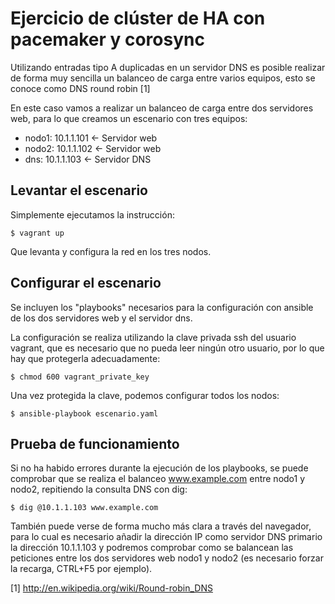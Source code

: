 # Ejercicio de clúster de HA con pacemaker y corosync

Utilizando entradas tipo A duplicadas en un servidor DNS es posible
realizar de forma muy sencilla un balanceo de carga entre varios equipos, esto
se conoce como DNS round robin [1]

En este caso vamos a realizar un balanceo de carga entre dos servidores web,
para lo que creamos un escenario con tres equipos:

* nodo1: 10.1.1.101 <- Servidor web
* nodo2: 10.1.1.102 <- Servidor web
* dns: 10.1.1.103 <- Servidor DNS

## Levantar el escenario

Simplemente ejecutamos la instrucción:

```
$ vagrant up
```

Que levanta y configura la red en los tres nodos.

## Configurar el escenario

Se incluyen los "playbooks" necesarios para la configuración con ansible de los
dos servidores web y el servidor dns.

La configuración se realiza utilizando la clave privada ssh del usuario vagrant,
que es necesario que no pueda leer ningún otro usuario, por lo que hay que
protegerla adecuadamente:
```
$ chmod 600 vagrant_private_key
```
Una vez protegida la clave, podemos configurar todos los nodos:
```
$ ansible-playbook escenario.yaml
```

## Prueba de funcionamiento

Si no ha habido errores durante la ejecución de los playbooks, se puede
comprobar que se realiza el balanceo www.example.com entre nodo1 y nodo2,
repitiendo la consulta DNS con dig:
```
$ dig @10.1.1.103 www.example.com
```

También puede verse de forma mucho más clara a través del navegador, para lo
cual es necesario añadir la dirección IP como servidor DNS primario la dirección
10.1.1.103 y podremos comprobar como se balancean las peticiones entre los dos
servidores web nodo1 y nodo2 (es necesario forzar la recarga, CTRL+F5 por
ejemplo).

[1] http://en.wikipedia.org/wiki/Round-robin_DNS